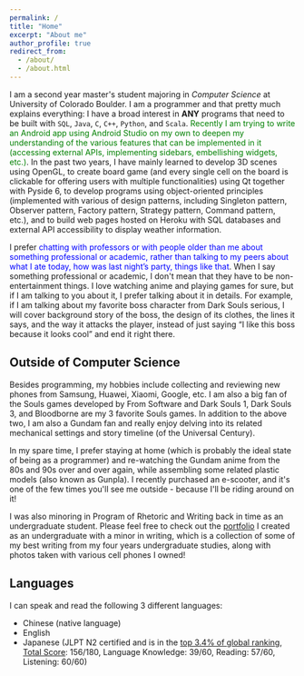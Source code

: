 ```yaml
---
permalink: /
title: "Home"
excerpt: "About me"
author_profile: true
redirect_from: 
  - /about/
  - /about.html
---
```


I am a second year master's student majoring in *Computer Science* at University of Colorado Boulder. I am a programmer and that pretty much explains everything: I have a broad interest in **ANY** programs that need to be built with `SQL`, `Java`, `C`, `C++`, `Python`, and `Scala`. <span style="color:green">Recently I am trying to write an Android app using Android Studio on my own to deepen my understanding of the various features that can be implemented in it (accessing external APIs, implementing sidebars, embellishing widgets, etc.)</span>. In the past two years, I have mainly learned to develop 3D scenes using OpenGL, to create board game (and every single cell on the board is clickable for offering users with multiple functionalities) using Qt together with Pyside 6, to develop programs using object-oriented principles (implemented with various of design patterns, including Singleton pattern, Observer pattern, Factory pattern, Strategy pattern, Command pattern, etc.), and to build web pages hosted on Heroku with SQL databases and external API accessibility to display weather information.

I prefer <span style="color:blue">chatting with professors or with people older than me about something professional or academic, rather than talking to my peers about what I ate today, how was last night’s party, things like that</span>. When I say something professional or academic, I don't mean that they have to be non-entertainment things. I love watching anime and playing games for sure, but if I am talking to you about it, I prefer talking about it in details. For example, if I am talking about my favorite boss character from Dark Souls serious, I will cover background story of the boss, the design of its clothes, the lines it says, and the way it attacks the player, instead of just saying “I like this boss because it looks cool” and end it right there.


Outside of Computer Science
------
Besides programming, my hobbies include collecting and reviewing new phones from Samsung, Huawei, Xiaomi, Google, etc. I am also a big fan of the Souls games developed by From Software and Dark Souls 1, Dark Souls 3, and Bloodborne are my 3 favorite Souls games. In addition to the above two, I am also a Gundam fan and really enjoy delving into its related mechanical settings and story timeline (of the Universal Century).

In my spare time, I prefer staying at home (which is probably the ideal state of being as a programmer) and re-watching the Gundam anime from the 80s and 90s over and over again, while assembling some related plastic models (also known as Gunpla). I recently purchased an e-scooter, and it's one of the few times you'll see me outside - because I'll be riding around on it!

I was also minoring in Program of Rhetoric and Writing back in time as an undergraduate student. Please feel free to check out the [portfolio](https://ucb.digication.com/sitong-lu/home-1) I created as an undergraduate with a minor in writing, which is a collection of some of my best writing from my four years undergraduate studies, along with photos taken with various cell phones I owned!

Languages
------

I can speak and read the following 3 different languages:

- Chinese (native language)
- English
- Japanese (JLPT N2 certified and is in the [top 3.4% of global ranking](https://github.com/akitomoya616/akitomoya616.github.io/blob/master/files/JLPT-Proficiency-Certificate.pdf), [Total Score](https://github.com/akitomoya616/akitomoya616.github.io/blob/master/files/JLPT_N2_Result.pdf): 156/180, Language Knowledge: 39/60, Reading: 57/60, Listening: 60/60)
